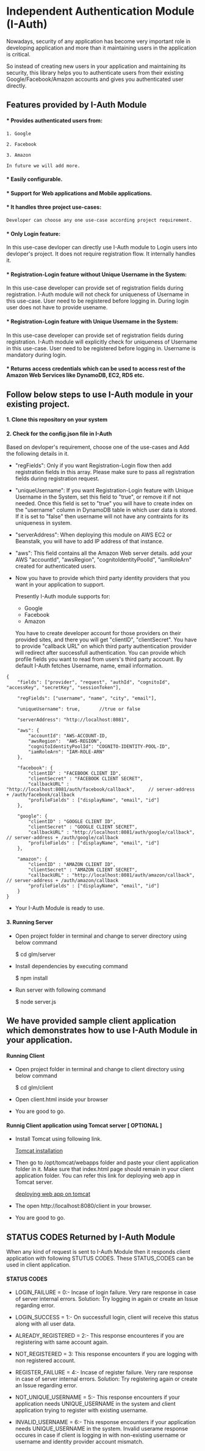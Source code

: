 
# Independent Authentication Module (I-Auth)

Nowadays, security of any application has become very important role in developing 
application and more than it maintaining users in the application is critical. 

So instead of creating new users in your application and maintaining its security, 
this library helps you to authenticate users from their existing Google/Facebook/Amazon
accounts and gives you authenticated user directly.

## Features provided by I-Auth Module
#### * Provides authenticated users from:

    1. Google

    2. Facebook

    3. Amazon

    In future we will add more.

#### * Easily configurable.

#### * Support for Web applications and Mobile applications.

#### * It handles three project use-cases:
    Developer can choose any one use-case according project requirement.

#### * Only Login feature:    
In this use-case devloper can directly use I-Auth module to Login users into devloper's project. 
It does not require registration flow. It internally handles it.

#### * Registration-Login feature without Unique Username in the System:    
In this use-case developer can provide set of registration fields during registration. 
I-Auth module will not check for uniqueness of Username in this use-case.
User need to be registered before logging in. 
During login user does not have to provide usename.

#### * Registration-Login feature with Unique Username in the System:   
In this use-case developer can provide set of registration fields during registration. 
I-Auth module will explicitly check for uniqueness of Username in this use-case.
User need to be registered before logging in. 
Username is mandatory during login.

#### * Returns access credentials which can be used to access rest of the Amazon Web Services like DynamoDB, EC2, RDS etc.


## Follow below steps to use I-Auth module in your existing project.

####  1. Clone this repository on your system

####  2. Check for the config.json file in I-Auth

Based on devloper's requirement, choose one of the use-cases and Add the following details in it.

- "regFields": Only if you want Registration-Login flow then add registration fields in this array. 
Please make sure to pass all registration fields during registration request.

- "uniqueUsername": If you want Registration-Login feature with Unique Username in the System, set this field to "true", 
or remove it if not needed.
Once this field is set to "true" you will have to create index on the "username" column in DynamoDB table in which user data is stored.
If it is set to "false" then username will not have any contraints for its uniqueness in system.

- "serverAddress": When deploying this module on AWS EC2 or Beanstalk, you will have to add IP address of that instance.

- "aws": This field contains all the Amazon Web server details.
    add your AWS "accountId", "awsRegion", "cognitoIdentityPoolId", "iamRoleArn" created for authenticated users.


- Now you have to provide which third party identity providers that you want in your application to support.

    Presently I-Auth module supports for:
    * Google
    * Facebook
    * Amazon

    You have to create developer account for those providers on their provided sites, and there you will get 
    "clientID", "clientSecret".
    You have to provide "callback URL" on which third party authentication provider will redirect after successfull authentication.
    You can provide which profile fields you want to read from users's third party account. By default I-Auth fetches Username, name, email information.


```
{
    "fields": ["provider", "request", "authId", "cognitoId", "accessKey", "secretKey", "sessionToken"],

    "regFields": ["username", "name", "city", "email"],

    "uniqueUsername": true,       //true or false
    
    "serverAddress": "http://localhost:8081",

    "aws": {
        "accountId": "AWS-ACCOUNT-ID,
        "awsRegion":  "AWS-REGION",
        "cognitoIdentityPoolId": "COGNITO-IDENTITY-POOL-ID",
        "iamRoleArn": "IAM-ROLE-ARN"
    },

    "facebook": {
        "clientID" : "FACEBOOK CLIENT ID",
        "clientSecret" : "FACEBOOK CLIENT SECRET",
        "callbackURL" : "http://localhost:8081/auth/facebook/callback",     // server-address + /auth/facebook/callback
        "profileFields" : ["displayName", "email", "id"]
    },
    
    "google": {
        "clientID" : "GOOGLE CLIENT ID",
        "clientSecret" : "GOOGLE CLIENT SECRET",
        "callbackURL" : "http://localhost:8081/auth/google/callback",     // server-address + /auth/google/callback
        "profileFields" : ["displayName", "email", "id"]
    },

    "amazon": {
        "clientID" : "AMAZON CLIENT ID",
        "clientSecret" : "AMAZON CLIENT SECRET",
        "callbackURL" : "http://localhost:8081/auth/amazon/callback",     // server-address + /auth/amazon/callback
        "profileFields" : ["displayName", "email", "id"]
    }
}

````

- Your I-Auth Module is ready to use.


####  3. Running Server

* Open project folder in terminal and change to server directory using below command 

    $ cd glm/server

* Install dependencies by executing command 

    $ npm install

* Run server with following command 

    $ node server.js

## We have provided sample client application which demonstrates how to use I-Auth Module in your application. 

#### Running Client 

* Open project folder in terminal and change to client directory using below command 

    $ cd glm/client

* Open client.html inside your browser 

* You are good to go.


#### Runnig Client application using Tomcat server [ OPTIONAL ]

* Install Tomcat using following link.

    [Tomcat installation]
    
* Then go to /opt/tomcat/webapps folder and paste your client application folder in it.
  Make sure that index.html page should remain in your client application folder.
    You can refer this link for deploying web app in Tomcat server.
    
    [deploying web app on tomcat]

* The open http://localhost:8080/client in your browser.

* You are good to go.


## STATUS CODES Returned by I-Auth Module

When any kind of request is sent to I-Auth Module then it responds client application with following STUTUS CODES.
These STATUS_CODES can be used in client application.

#### STATUS CODES

* LOGIN_FAILURE = 0:-  Incase of login failure. Very rare response in case of server internal errors. 
Solution: Try logging in again or create an Issue regarding error.

* LOGIN_SUCCESS = 1:-  On successfull login, client will receive this status along with all user data.


* ALREADY_REGISTERED = 2:-  This response encounteres if you are registering with same account again.


* NOT_REGISTERED = 3:  This response encounters if you are logging with non registered account.


* REGISTER_FAILURE = 4:- Incase of register failure. Very rare response in case of server internal errors. 
Solution: Try registering again or create an Issue regarding error.


* NOT_UNIQUE_USERNAME = 5:- This response encounters if your application needs UNIQUE_USERNAME in the system
and client application trying to register with existing username.


* INVALID_USERNAME = 6:-  This response encounters if your application needs UNIQUE_USERNAME in the system.
Invalid userame response occures in case if client is logging in with non-existing username 
or username and identity provider account mismatch.



[Tomcat installation]: https://devops.profitbricks.com/tutorials/how-to-install-and-configure-tomcat-8-on-ubuntu-1604/
[deploying web app on tomcat]: https://stackoverflow.com/questions/3954621/deploying-just-html-css-webpage-to-tomcat
